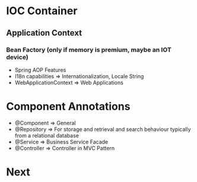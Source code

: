 # IOC Container
## Application Context
### Bean Factory (only if memory is premium, maybe an IOT device)
 * Spring AOP Features
 * I18n capabilities => Internationalization, Locale String
 * WebApplicationContext => Web Applications

# Component Annotations
* @Component => General
* @Repository => For storage and retrieval and search behaviour typically from a relational database
* @Service => Business Service Facade
* @Controller => Controller in MVC Pattern

# Next
 